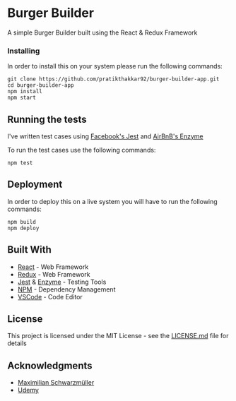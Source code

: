 # Burger Builder
A simple Burger Builder built using the React & Redux Framework

### Installing

In order to install this on your system please run the following commands:

```
git clone https://github.com/pratikthakkar92/burger-builder-app.git
cd burger-builder-app
npm install
npm start
```

## Running the tests

I've written test cases using [Facebook's Jest](https://facebook.github.io/jest/) and [AirBnB's Enzyme](http://airbnb.io/enzyme/)

To run the test cases use the following commands:

```
npm test
```

## Deployment

In order to deploy this on a live system you will have to run the following commands: 

```
npm build
npm deploy
```

## Built With

* [React](https://reactjs.org/) - Web Framework
* [Redux](https://redux.js.org/) - Web Framework
* [Jest](https://facebook.github.io/jest/) & [Enzyme](http://airbnb.io/enzyme/) - Testing Tools
* [NPM](https://www.npmjs.com/) - Dependency Management
* [VSCode](https://code.visualstudio.com/) - Code Editor

## License

This project is licensed under the MIT License - see the [LICENSE.md](LICENSE.md) file for details

## Acknowledgments

* [Maximilian Schwarzmüller](https://twitter.com/maxedapps)
* [Udemy](www.udemy.com)


